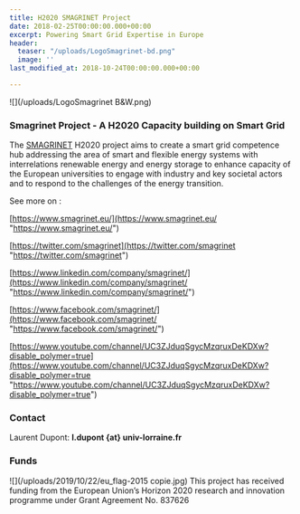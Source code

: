 ```yaml
---
title: H2020 SMAGRINET Project
date: 2018-02-25T00:00:00.000+00:00
excerpt: Powering Smart Grid Expertise in Europe
header:
  teaser: "/uploads/LogoSmagrinet-bd.png"
  image: ''
last_modified_at: 2018-10-24T00:00:00.000+00:00

---
```

![](/uploads/LogoSmagrinet B&W.png)

### Smagrinet Project - A H2020 Capacity building on Smart Grid

The [SMAGRINET](https://www.smagrinet.eu/) H2020 project aims to create a smart grid competence hub addressing the area of smart and flexible energy systems with interrelations renewable energy and energy storage to enhance capacity of the European universities to engage with industry and key societal actors and to respond to the challenges of the energy transition.

See more on :

[https://www.smagrinet.eu/](https://www.smagrinet.eu/ "https://www.smagrinet.eu/")

[https://twitter.com/smagrinet](https://twitter.com/smagrinet "https://twitter.com/smagrinet")

[https://www.linkedin.com/company/smagrinet/](https://www.linkedin.com/company/smagrinet/ "https://www.linkedin.com/company/smagrinet/")

[https://www.facebook.com/smagrinet/](https://www.facebook.com/smagrinet/ "https://www.facebook.com/smagrinet/")

[https://www.youtube.com/channel/UC3ZJduqSgycMzqruxDeKDXw?disable_polymer=true](https://www.youtube.com/channel/UC3ZJduqSgycMzqruxDeKDXw?disable_polymer=true "https://www.youtube.com/channel/UC3ZJduqSgycMzqruxDeKDXw?disable_polymer=true")

### Contact

Laurent Dupont: **l.dupont {at} univ-lorraine.fr**

### Funds

![](/uploads/2019/10/22/eu_flag-2015 copie.jpg) This project has received funding from the European Union’s Horizon 2020 research and innovation programme under Grant Agreement No. 837626